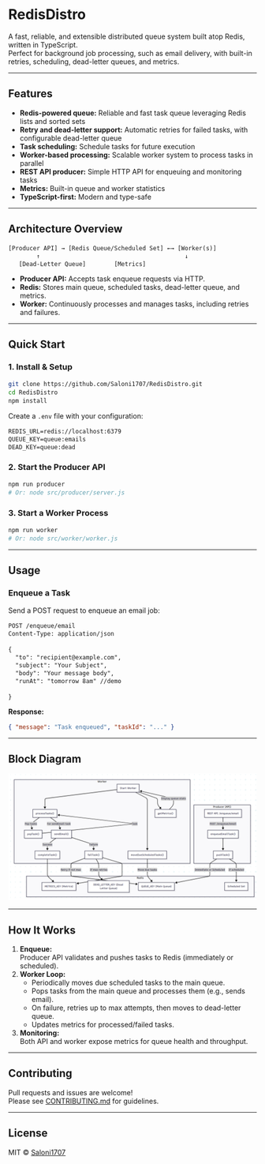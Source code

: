 # RedisDistro

A fast, reliable, and extensible distributed queue system built atop Redis, written in TypeScript.  
Perfect for background job processing, such as email delivery, with built-in retries, scheduling, dead-letter queues, and metrics.

---

## Features

- **Redis-powered queue:** Reliable and fast task queue leveraging Redis lists and sorted sets
- **Retry and dead-letter support:** Automatic retries for failed tasks, with configurable dead-letter queue
- **Task scheduling:** Schedule tasks for future execution
- **Worker-based processing:** Scalable worker system to process tasks in parallel
- **REST API producer:** Simple HTTP API for enqueuing and monitoring tasks
- **Metrics:** Built-in queue and worker statistics
- **TypeScript-first:** Modern and type-safe

---

## Architecture Overview

```
[Producer API] → [Redis Queue/Scheduled Set] ←→ [Worker(s)]
        ↑                                         ↓
   [Dead-Letter Queue]        [Metrics]
```

- **Producer API:** Accepts task enqueue requests via HTTP.
- **Redis:** Stores main queue, scheduled tasks, dead-letter queue, and metrics.
- **Worker:** Continuously processes and manages tasks, including retries and failures.

---

## Quick Start

### 1. Install & Setup

```bash
git clone https://github.com/Saloni1707/RedisDistro.git
cd RedisDistro
npm install
```

Create a `.env` file with your configuration:

```env
REDIS_URL=redis://localhost:6379
QUEUE_KEY=queue:emails
DEAD_KEY=queue:dead
```

### 2. Start the Producer API

```bash
npm run producer
# Or: node src/producer/server.js
```

### 3. Start a Worker Process

```bash
npm run worker
# Or: node src/worker/worker.js
```

---

## Usage

### Enqueue a Task

Send a POST request to enqueue an email job:

```http
POST /enqueue/email
Content-Type: application/json

{
  "to": "recipient@example.com",
  "subject": "Your Subject",
  "body": "Your message body",
  "runAt": "tomorrow 8am" //demo

}
```

**Response:**
```json
{ "message": "Task enqueued", "taskId": "..." }
```
---

## Block Diagram

![Workflow Diagram](assets/archi.png)

---

## How It Works

1. **Enqueue:**  
   Producer API validates and pushes tasks to Redis (immediately or scheduled).
2. **Worker Loop:**  
   - Periodically moves due scheduled tasks to the main queue.
   - Pops tasks from the main queue and processes them (e.g., sends email).
   - On failure, retries up to max attempts, then moves to dead-letter queue.
   - Updates metrics for processed/failed tasks.
3. **Monitoring:**  
   Both API and worker expose metrics for queue health and throughput.

---

## Contributing

Pull requests and issues are welcome!  
Please see [CONTRIBUTING.md](CONTRIBUTING.md) for guidelines.

---

## License

MIT © [Saloni1707](https://github.com/Saloni1707)
```